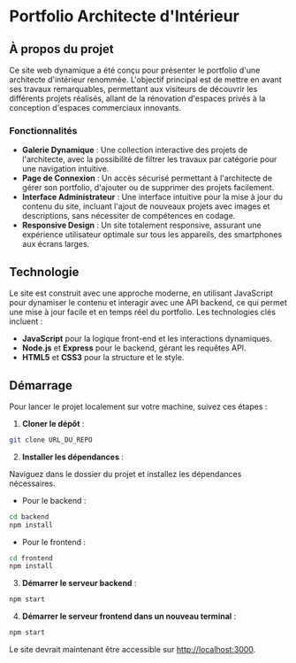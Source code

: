 # Portfolio Architecte d'Intérieur

## À propos du projet

Ce site web dynamique a été conçu pour présenter le portfolio d'une architecte d'intérieur renommée. L'objectif principal est de mettre en avant ses travaux remarquables, permettant aux visiteurs de découvrir les différents projets réalisés, allant de la rénovation d'espaces privés à la conception d'espaces commerciaux innovants.

### Fonctionnalités

- **Galerie Dynamique** : Une collection interactive des projets de l'architecte, avec la possibilité de filtrer les travaux par catégorie pour une navigation intuitive.
- **Page de Connexion** : Un accès sécurisé permettant à l'architecte de gérer son portfolio, d'ajouter ou de supprimer des projets facilement.
- **Interface Administrateur** : Une interface intuitive pour la mise à jour du contenu du site, incluant l'ajout de nouveaux projets avec images et descriptions, sans nécessiter de compétences en codage.
- **Responsive Design** : Un site totalement responsive, assurant une expérience utilisateur optimale sur tous les appareils, des smartphones aux écrans larges.

## Technologie

Le site est construit avec une approche moderne, en utilisant JavaScript pour dynamiser le contenu et interagir avec une API backend, ce qui permet une mise à jour facile et en temps réel du portfolio. Les technologies clés incluent :

- **JavaScript** pour la logique front-end et les interactions dynamiques.
- **Node.js** et **Express** pour le backend, gérant les requêtes API.
- **HTML5** et **CSS3** pour la structure et le style.

## Démarrage

Pour lancer le projet localement sur votre machine, suivez ces étapes :

1. **Cloner le dépôt** :

```bash
git clone URL_DU_REPO
```

2. **Installer les dépendances** :

Naviguez dans le dossier du projet et installez les dépendances nécessaires.

- Pour le backend :

```bash
cd backend
npm install
```

- Pour le frontend :

```bash
cd frontend
npm install
```

3. **Démarrer le serveur backend** :

```bash
npm start
```

4. **Démarrer le serveur frontend dans un nouveau terminal** :

```bash
npm start
```

Le site devrait maintenant être accessible sur [http://localhost:3000](http://localhost:3000).
